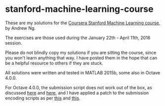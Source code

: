 stanford-machine-learning-course
================================

These are my solutions for the
[Coursera Stanford Machine Learning course][course], by Andrew Ng.

The exercises are those used during the January 22th - April 11th, 2016
session.

Please do not blindly copy my solutions if you are sitting the course, since
you won't learn anything that way.
I have posted them in the hope that can be a helpful resource to others if they
are stuck.

All solutions were written and tested in MATLAB 2015b, some also in
Octave 4.0.0.

For Octave 4.0.0, the submission script does not work out of the box, as discussed
[here](https://www.coursera.org/learn/machine-learning/discussions/vgCyrQoMEeWv5yIAC00Eog)
and
[here](https://learner.coursera.help/hc/en-us/community/posts/204693179-linear-regression-submit-error),
and I have applied a patch to the submission encoding scripts as per
[this](https://drive.google.com/file/d/0B6lXyE7fgSlXZjlqQ3FIRExmTDA/view)
and
[this](https://github.com/tumerbaatar/courseraml/blob/master/patch.py).

  [course]: https://www.coursera.org/learn/machine-learning/
